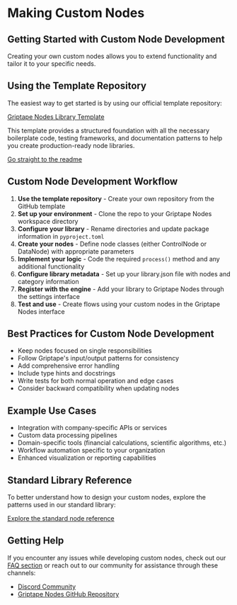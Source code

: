 # Making Custom Nodes

## Getting Started with Custom Node Development

Creating your own custom nodes allows you to extend functionality and tailor it to your specific needs.

## Using the Template Repository

The easiest way to get started is by using our official template repository:

[Griptape Nodes Library Template](https://github.com/griptape-ai/griptape-nodes-library-template/)

This template provides a structured foundation with all the necessary boilerplate code, testing frameworks, and documentation patterns to help you create production-ready node libraries.

[Go straight to the readme](https://github.com/griptape-ai/griptape-nodes-library-template/blob/main/README.md)

## Custom Node Development Workflow

1. **Use the template repository** - Create your own repository from the GitHub template
1. **Set up your environment** - Clone the repo to your Griptape Nodes workspace directory
1. **Configure your library** - Rename directories and update package information in `pyproject.toml`
1. **Create your nodes** - Define node classes (either ControlNode or DataNode) with appropriate parameters
1. **Implement your logic** - Code the required `process()` method and any additional functionality
1. **Configure library metadata** - Set up your library.json file with nodes and category information
1. **Register with the engine** - Add your library to Griptape Nodes through the settings interface
1. **Test and use** - Create flows using your custom nodes in the Griptape Nodes interface

## Best Practices for Custom Node Development

- Keep nodes focused on single responsibilities
- Follow Griptape's input/output patterns for consistency
- Add comprehensive error handling
- Include type hints and docstrings
- Write tests for both normal operation and edge cases
- Consider backward compatibility when updating nodes

## Example Use Cases

- Integration with company-specific APIs or services
- Custom data processing pipelines
- Domain-specific tools (financial calculations, scientific algorithms, etc.)
- Workflow automation specific to your organization
- Enhanced visualization or reporting capabilities

## Standard Library Reference

To better understand how to design your custom nodes, explore the patterns used in our standard library:

[Explore the standard node reference](../nodes/overview.md)

## Getting Help

If you encounter any issues while developing custom nodes, check out our [FAQ section](../faq.md) or reach out to our community for assistance through these channels:

- [Discord Community](https://discord.gg/gnWRz88eym)
- [Griptape Nodes GitHub Repository](https://github.com/griptape-ai/griptape-nodes)
